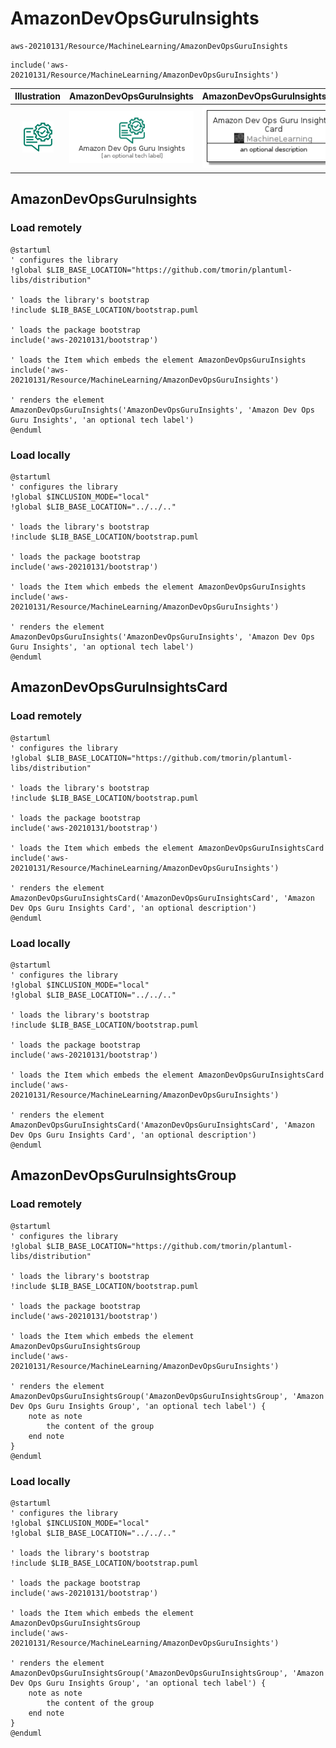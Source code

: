 # AmazonDevOpsGuruInsights


```text
aws-20210131/Resource/MachineLearning/AmazonDevOpsGuruInsights
```

```text
include('aws-20210131/Resource/MachineLearning/AmazonDevOpsGuruInsights')
```



| Illustration | AmazonDevOpsGuruInsights | AmazonDevOpsGuruInsightsCard | AmazonDevOpsGuruInsightsGroup |
| :---: | :---: | :---: | :---: |
| ![illustration for Illustration](../../../aws-20210131/Resource/MachineLearning/AmazonDevOpsGuruInsights.png) | ![illustration for AmazonDevOpsGuruInsights](../../../aws-20210131/Resource/MachineLearning/AmazonDevOpsGuruInsights.Local.png) | ![illustration for AmazonDevOpsGuruInsightsCard](../../../aws-20210131/Resource/MachineLearning/AmazonDevOpsGuruInsightsCard.Local.png) | ![illustration for AmazonDevOpsGuruInsightsGroup](../../../aws-20210131/Resource/MachineLearning/AmazonDevOpsGuruInsightsGroup.Local.png) |




## AmazonDevOpsGuruInsights

### Load remotely
```plantuml
@startuml
' configures the library
!global $LIB_BASE_LOCATION="https://github.com/tmorin/plantuml-libs/distribution"

' loads the library's bootstrap
!include $LIB_BASE_LOCATION/bootstrap.puml

' loads the package bootstrap
include('aws-20210131/bootstrap')

' loads the Item which embeds the element AmazonDevOpsGuruInsights
include('aws-20210131/Resource/MachineLearning/AmazonDevOpsGuruInsights')

' renders the element
AmazonDevOpsGuruInsights('AmazonDevOpsGuruInsights', 'Amazon Dev Ops Guru Insights', 'an optional tech label')
@enduml
```

### Load locally
```plantuml
@startuml
' configures the library
!global $INCLUSION_MODE="local"
!global $LIB_BASE_LOCATION="../../.."

' loads the library's bootstrap
!include $LIB_BASE_LOCATION/bootstrap.puml

' loads the package bootstrap
include('aws-20210131/bootstrap')

' loads the Item which embeds the element AmazonDevOpsGuruInsights
include('aws-20210131/Resource/MachineLearning/AmazonDevOpsGuruInsights')

' renders the element
AmazonDevOpsGuruInsights('AmazonDevOpsGuruInsights', 'Amazon Dev Ops Guru Insights', 'an optional tech label')
@enduml
```

## AmazonDevOpsGuruInsightsCard

### Load remotely
```plantuml
@startuml
' configures the library
!global $LIB_BASE_LOCATION="https://github.com/tmorin/plantuml-libs/distribution"

' loads the library's bootstrap
!include $LIB_BASE_LOCATION/bootstrap.puml

' loads the package bootstrap
include('aws-20210131/bootstrap')

' loads the Item which embeds the element AmazonDevOpsGuruInsightsCard
include('aws-20210131/Resource/MachineLearning/AmazonDevOpsGuruInsights')

' renders the element
AmazonDevOpsGuruInsightsCard('AmazonDevOpsGuruInsightsCard', 'Amazon Dev Ops Guru Insights Card', 'an optional description')
@enduml
```

### Load locally
```plantuml
@startuml
' configures the library
!global $INCLUSION_MODE="local"
!global $LIB_BASE_LOCATION="../../.."

' loads the library's bootstrap
!include $LIB_BASE_LOCATION/bootstrap.puml

' loads the package bootstrap
include('aws-20210131/bootstrap')

' loads the Item which embeds the element AmazonDevOpsGuruInsightsCard
include('aws-20210131/Resource/MachineLearning/AmazonDevOpsGuruInsights')

' renders the element
AmazonDevOpsGuruInsightsCard('AmazonDevOpsGuruInsightsCard', 'Amazon Dev Ops Guru Insights Card', 'an optional description')
@enduml
```

## AmazonDevOpsGuruInsightsGroup

### Load remotely
```plantuml
@startuml
' configures the library
!global $LIB_BASE_LOCATION="https://github.com/tmorin/plantuml-libs/distribution"

' loads the library's bootstrap
!include $LIB_BASE_LOCATION/bootstrap.puml

' loads the package bootstrap
include('aws-20210131/bootstrap')

' loads the Item which embeds the element AmazonDevOpsGuruInsightsGroup
include('aws-20210131/Resource/MachineLearning/AmazonDevOpsGuruInsights')

' renders the element
AmazonDevOpsGuruInsightsGroup('AmazonDevOpsGuruInsightsGroup', 'Amazon Dev Ops Guru Insights Group', 'an optional tech label') {
    note as note
        the content of the group
    end note
}
@enduml
```

### Load locally
```plantuml
@startuml
' configures the library
!global $INCLUSION_MODE="local"
!global $LIB_BASE_LOCATION="../../.."

' loads the library's bootstrap
!include $LIB_BASE_LOCATION/bootstrap.puml

' loads the package bootstrap
include('aws-20210131/bootstrap')

' loads the Item which embeds the element AmazonDevOpsGuruInsightsGroup
include('aws-20210131/Resource/MachineLearning/AmazonDevOpsGuruInsights')

' renders the element
AmazonDevOpsGuruInsightsGroup('AmazonDevOpsGuruInsightsGroup', 'Amazon Dev Ops Guru Insights Group', 'an optional tech label') {
    note as note
        the content of the group
    end note
}
@enduml
```

